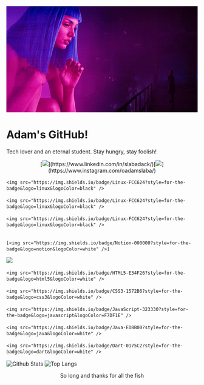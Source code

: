 <div align="center">
    <img src=".github/original.gif">
</div>

<h1 align="left">Adam's GitHub!</h1>

<div align="left">
    <p>Tech lover and an eternal student. Stay hungry, stay foolish!</p>
</div>

<div align="center">
    [<img
        src="https://img.shields.io/badge/linkedin-%230077B5.svg?&style=for-the-badge&logo=linkedin&logoColor=white">](https://www.linkedin.com/in/slabadack/)[<img
        src="https://img.shields.io/badge/instagram-%23E4405F.svg?&style=for-the-badge&logo=instagram&logoColor=white">](https://www.instagram.com/oadamslaba/)
</div>

<div>

    <img src="https://img.shields.io/badge/Linux-FCC624?style=for-the-badge&logo=linux&logoColor=black" />

    <img src="https://img.shields.io/badge/Linux-FCC624?style=for-the-badge&logo=linux&logoColor=black" />

    <img src="https://img.shields.io/badge/Linux-FCC624?style=for-the-badge&logo=linux&logoColor=black" />


    [<img src="https://img.shields.io/badge/Notion-000000?style=for-the-badge&logo=notion&logoColor=white" />]

</div>

<div>
    <img src="https://img.shields.io/badge/Python-FFD43B?style=for-the-badge&logo=python&logoColor=darkgreen" />

    <img src="https://img.shields.io/badge/HTML5-E34F26?style=for-the-badge&logo=html5&logoColor=white" />

    <img src="https://img.shields.io/badge/CSS3-1572B6?style=for-the-badge&logo=css3&logoColor=white" />

    <img src="https://img.shields.io/badge/JavaScript-323330?style=for-the-badge&logo=javascript&logoColor=F7DF1E" />

    <img src="https://img.shields.io/badge/Java-ED8B00?style=for-the-badge&logo=java&logoColor=white" />

    <img src="https://img.shields.io/badge/Dart-0175C2?style=for-the-badge&logo=dart&logoColor=white" />
</div>

<p>
    <img align="center"
        src="https://github-readme-stats.vercel.app/api?username=arslabadack&theme=radical&show_icons=true&count_private=true?&include_all_commits=true"
        alt="Github Stats" height="165" />
    <img align="center"
        src="https://github-readme-stats.vercel.app/api/top-langs/?username=arslabadack&layout=compact&theme=radical"
        alt="Top Langs" height="165" />
</p>

<div align="center">
    <p>So long and thanks for all the fish </p>
</div>